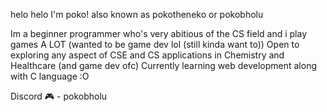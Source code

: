 helo helo I'm poko! 
also known as pokotheneko or pokobholu

Im a beginner programmer who's very abitious of the CS field and i play games A LOT (wanted to be game dev lol (still kinda want to)) 
Open to exploring any aspect of CSE and CS applications in Chemistry and Healthcare (and game dev ofc) 
Currently learning web development along with C language :O

Discord 🎮 - pokobholu
